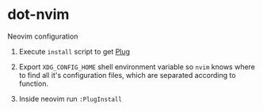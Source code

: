 # dot-nvim

Neovim configuration

1. Execute `install` script to get [Plug](https://github.com/junegunn/vim-plug/)

2. Export `XDG_CONFIG_HOME` shell environment variable so `nvim` knows where to
   find all it's configuration files, which are separated according to function.

3. Inside neovim run `:PlugInstall`

